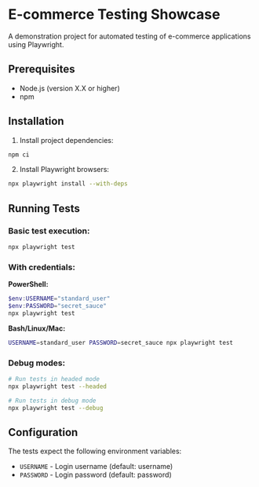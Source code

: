 # E-commerce Testing Showcase

A demonstration project for automated testing of e-commerce applications using Playwright.

## Prerequisites

- Node.js (version X.X or higher)
- npm

## Installation

1. Install project dependencies:
```bash
npm ci
```

2. Install Playwright browsers:
```bash
npx playwright install --with-deps
```

## Running Tests

### Basic test execution:
```bash
npx playwright test
```

### With credentials:

**PowerShell:**
```powershell
$env:USERNAME="standard_user"
$env:PASSWORD="secret_sauce"
npx playwright test
```

**Bash/Linux/Mac:**
```bash
USERNAME=standard_user PASSWORD=secret_sauce npx playwright test
```

### Debug modes:
```bash
# Run tests in headed mode
npx playwright test --headed

# Run tests in debug mode
npx playwright test --debug
```

## Configuration

The tests expect the following environment variables:
- `USERNAME` - Login username (default: username)
- `PASSWORD` - Login password (default: password)